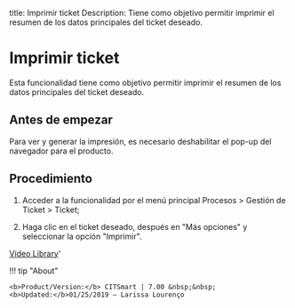 title:  Imprimir ticket 
Description: Tiene como objetivo permitir imprimir el resumen de los datos principales del ticket deseado. 
# Imprimir ticket

Esta funcionalidad tiene como objetivo permitir imprimir el resumen de los datos principales del ticket deseado.

Antes de empezar
----------------

Para ver y generar la impresión, es necesario deshabilitar el pop-up del
navegador para el producto.

Procedimiento
-------------

1.  Acceder a la funcionalidad por el menú principal Procesos \> Gestión de
    Ticket \> Ticket;

2.  Haga clic en el ticket deseado, después en "Más opciones" y seleccionar 
    la opción "Imprimir".

<i class='fa fa-youtube-play  fa-2x' style='color:#97ce17;vertical-align: middle;'> </i> [Video Library](https://www.youtube.com/playlist?list=PLB5qK2uzf2ROfIFL9F-3s-gomHNzudBEy)'

!!! tip "About"

    <b>Product/Version:</b> CITSmart | 7.00 &nbsp;&nbsp;
    <b>Updated:</b>01/25/2019 – Larissa Lourenço


